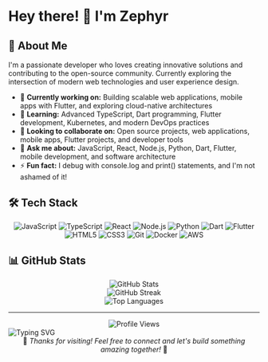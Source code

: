 # Hey there! 👋 I'm Zephyr

## 🚀 About Me

I'm a passionate developer who loves creating innovative solutions and contributing to the open-source community. Currently exploring the intersection of modern web technologies and user experience design.

- 🔭 **Currently working on:** Building scalable web applications, mobile apps with Flutter, and exploring cloud-native architectures
- 🌱 **Learning:** Advanced TypeScript, Dart programming, Flutter development, Kubernetes, and modern DevOps practices
- 👯 **Looking to collaborate on:** Open source projects, web applications, mobile apps, Flutter projects, and developer tools
- 💬 **Ask me about:** JavaScript, React, Node.js, Python, Dart, Flutter, mobile development, and software architecture
- ⚡ **Fun fact:** I debug with console.log and print() statements, and I'm not ashamed of it! 

## 🛠️ Tech Stack

<div align="center">

![JavaScript](https://img.shields.io/badge/-JavaScript-F7DF1E?style=flat-square&logo=javascript&logoColor=black)
![TypeScript](https://img.shields.io/badge/-TypeScript-3178C6?style=flat-square&logo=typescript&logoColor=white)
![React](https://img.shields.io/badge/-React-61DAFB?style=flat-square&logo=react&logoColor=black)
![Node.js](https://img.shields.io/badge/-Node.js-339933?style=flat-square&logo=node.js&logoColor=white)
![Python](https://img.shields.io/badge/-Python-3776AB?style=flat-square&logo=python&logoColor=white)
![Dart](https://img.shields.io/badge/-Dart-0175C2?style=flat-square&logo=dart&logoColor=white)
![Flutter](https://img.shields.io/badge/-Flutter-02569B?style=flat-square&logo=flutter&logoColor=white)
![HTML5](https://img.shields.io/badge/-HTML5-E34F26?style=flat-square&logo=html5&logoColor=white)
![CSS3](https://img.shields.io/badge/-CSS3-1572B6?style=flat-square&logo=css3&logoColor=white)
![Git](https://img.shields.io/badge/-Git-F05032?style=flat-square&logo=git&logoColor=white)
![Docker](https://img.shields.io/badge/-Docker-2496ED?style=flat-square&logo=docker&logoColor=white)
![AWS](https://img.shields.io/badge/-AWS-232F3E?style=flat-square&logo=amazon-aws&logoColor=white)

</div>

## 📊 GitHub Stats

<div align="center">
  <img src="https://github-readme-stats.vercel.app/api?username=zzzzenzephyr&show_icons=true&theme=tokyonight&hide_border=true&count_private=true" alt="GitHub Stats" />
</div>

<div align="center">
  <img src="https://github-readme-streak-stats.herokuapp.com/?user=zzzzenzephyr&theme=tokyonight&hide_border=true" alt="GitHub Streak" />
</div>

<div align="center">
  <img src="https://github-readme-stats.vercel.app/api/top-langs/?username=zzzzenzephyr&layout=compact&theme=tokyonight&hide_border=true" alt="Top Languages" />
</div>

---

<div align="center">
  <img src="https://komarev.com/ghpvc/?username=zzzzenzephyr&color=blueviolet&style=flat-square&label=Profile+Views" alt="Profile Views" />
</div>

<div align="left">
  <img src="https://readme-typing-svg.demolab.com?font=Fira+Code&pause=1000&width=435&lines=Full+Stack+Developer;Mobile+App+Developer;Open+Source+Enthusiast;Always+Learning+New+Things" alt="Typing SVG" />
</div>

<div align="center">
  💫 <em>Thanks for visiting! Feel free to connect and let's build something amazing together!</em> 💫
</div>
